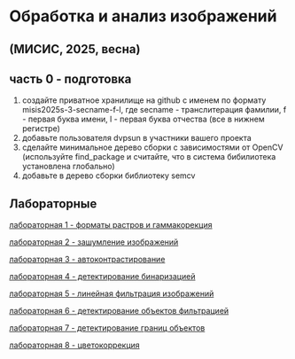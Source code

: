 # Обработка и анализ изображений
## (МИСИС, 2025, весна)

## часть 0 - подготовка

1. создайте приватное хранилище на github с именем по формату misis2025s-3-secname-f-l, где secname - транслитерация фамилии, f - первая буква имени, l - первая буква отчества (все в нижнем регистре)
2. добавьте пользователя dvpsun в участники вашего проекта
3. сделайте минимальное дерево сборки с зависимостями от OpenCV (используйте find_package и  считайте, что в система бибилиотека установлена глобально)
4. добавьте в дерево сборки библиотеку semcv

## Лабораторные

[лабораторная 1 - форматы растров и гаммакорекция](lab01.md)  

[лабораторная 2 - зашумление изображений](lab02.md)

[лабораторная 3 - автоконтрастирование](lab03.md)

[лабораторная 4 - детектирование бинаризацией](lab04.md)

[лабораторная 5 - линейная фильтрация изображений](lab05.md)

[лабораторная 6 - детектирование объектов фильтрацией](lab06.md)

[лабораторная 7 - детектирование границ объектов](lab07.md)

[лабораторная 8 - цветокоррекция](lab08.md)
